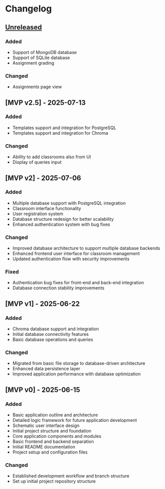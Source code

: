 # Changelog

## [Unreleased]

### Added
- Support of MongoDB database
- Support of SQLite database
- Assignment grading

### Changed
- Assignments page view

## [MVP v2.5] - 2025-07-13

### Added  
- Templates support and integration for PostgreSQL
- Templates support and integration for Chroma

### Changed  
- Ability to add classrooms also from UI
- Display of queries input

## [MVP v2] - 2025-07-06

### Added
- Multiple database support with PostgreSQL integration
- Classroom interface functionality
- User registration system
- Database structure redesign for better scalability
- Enhanced authentication system with bug fixes

### Changed
- Improved database architecture to support multiple database backends
- Enhanced frontend user interface for classroom management
- Updated authentication flow with security improvements

### Fixed
- Authentication bug fixes for front-end and back-end integration
- Database connection stability improvements

## [MVP v1] - 2025-06-22

### Added
- Chroma database support and integration
- Initial database connectivity features
- Basic database operations and queries

### Changed
- Migrated from basic file storage to database-driven architecture
- Enhanced data persistence layer
- Improved application performance with database optimization

## [MVP v0] - 2025-06-15

### Added
- Basic application outline and architecture
- Detailed logic framework for future application development
- Schematic user interface design
- Initial project structure and foundation
- Core application components and modules
- Basic frontend and backend separation
- Initial README documentation
- Project setup and configuration files

### Changed
- Established development workflow and branch structure
- Set up initial project repository structure

[unreleased]: https://github.com/S25-SWP-Team46/DP-fork/compare/main...HEAD
[MVP2]: https://github.com/S25-SWP-Team46/DP-fork/compare/MVP1...MVP2
[MVP1]: https://github.com/S25-SWP-Team46/DP-fork/compare/MVP0...MVP1
[MVP0]: https://github.com/S25-SWP-Team46/DP-fork/releases/tag/MVP0
